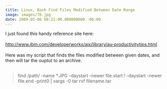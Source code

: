 ```yaml
---
title: Linux, Bash Find Files Modified Between Date Range
image: images/76.jpg
date: 2009-05-06 08:21:00.000000000 -06:00
---
```

I just found this handy reference site here:<br /><br /><a href="http://www.ibm.com/developerworks/aix/library/au-productivitytips.html">http://www.ibm.com/developerworks/aix/library/au-productivitytips.html</a><br /><br />Here was my script that finds the files modified between given dates, and then will tar the ouptut to an archive.<br /><br /><blockquote> find /path/ -name *.JPG -daystart -newer file.start ! -daystart -newer file.end -print0 | xargs -0 tar rvf filename.tar</blockquote>
